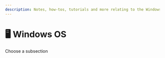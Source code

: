 ```yaml
---
description: Notes, how-tos, tutorials and more relating to the Windows operating system.
---
```


# 🖥️ Windows OS

Choose a subsection
